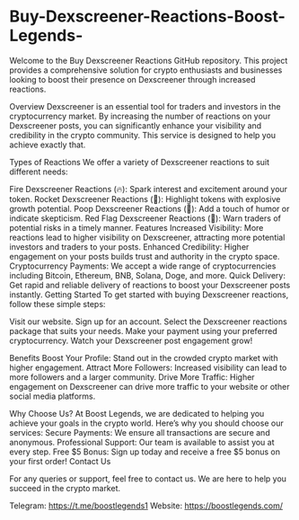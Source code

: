 # Buy-Dexscreener-Reactions-Boost-Legends-

Welcome to the Buy Dexscreener Reactions GitHub repository. This project provides a comprehensive solution for crypto enthusiasts and businesses looking to boost their presence on Dexscreener through increased reactions.

Overview
Dexscreener is an essential tool for traders and investors in the cryptocurrency market. By increasing the number of reactions on your Dexscreener posts, you can significantly enhance your visibility and credibility in the crypto community. This service is designed to help you achieve exactly that.

Types of Reactions
We offer a variety of Dexscreener reactions to suit different needs:

Fire Dexscreener Reactions (🔥): Spark interest and excitement around your token.
Rocket Dexscreener Reactions (🚀): Highlight tokens with explosive growth potential.
Poop Dexscreener Reactions (💩): Add a touch of humor or indicate skepticism.
Red Flag Dexscreener Reactions (🚩): Warn traders of potential risks in a timely manner.
Features
Increased Visibility: More reactions lead to higher visibility on Dexscreener, attracting more potential investors and traders to your posts.
Enhanced Credibility: Higher engagement on your posts builds trust and authority in the crypto space.
Cryptocurrency Payments: We accept a wide range of cryptocurrencies including Bitcoin, Ethereum, BNB, Solana, Doge, and more.
Quick Delivery: Get rapid and reliable delivery of reactions to boost your Dexscreener posts instantly.
Getting Started
To get started with buying Dexscreener reactions, follow these simple steps:

Visit our website.
Sign up for an account.
Select the Dexscreener reactions package that suits your needs.
Make your payment using your preferred cryptocurrency.
Watch your Dexscreener post engagement grow!

Benefits
Boost Your Profile: Stand out in the crowded crypto market with higher engagement.
Attract More Followers: Increased visibility can lead to more followers and a larger community.
Drive More Traffic: Higher engagement on Dexscreener can drive more traffic to your website or other social media platforms.

Why Choose Us?
At Boost Legends, we are dedicated to helping you achieve your goals in the crypto world. Here’s why you should choose our services:
Secure Payments: We ensure all transactions are secure and anonymous.
Professional Support: Our team is available to assist you at every step.
Free $5 Bonus: Sign up today and receive a free $5 bonus on your first order!
Contact Us

For any queries or support, feel free to contact us. We are here to help you succeed in the crypto market.

Telegram: https://t.me/boostlegends1
Website: https://boostlegends.com/
